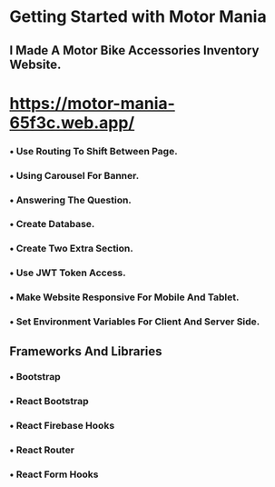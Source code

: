 # Getting Started with Motor Mania
## I Made A Motor Bike Accessories Inventory Website.
# https://motor-mania-65f3c.web.app/


### • Use Routing To Shift Between Page.
### • Using Carousel For Banner.
### • Answering The Question.
### • Create Database.
### • Create Two Extra Section.
### • Use JWT Token Access.
### • Make Website Responsive For Mobile And Tablet.
### • Set Environment Variables For Client And Server Side.


## Frameworks And Libraries
### • Bootstrap
### • React Bootstrap
### • React Firebase Hooks
### • React Router
### • React Form Hooks
